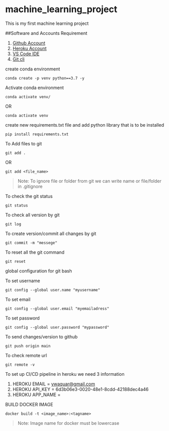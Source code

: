# machine_learning_project
This is my first machine learning project

##Software and Accounts Requirement
1. [Github Account](https://github.com)
2. [Heroku Account](https://dashboard.heroku.com/login)
3. [VS Code IDE](https://code.visualstudio.com/download)
4. [Git cli](https://git-scm.com/downloads)


create conda environment
```
conda create -p venv python==3.7 -y
```

Activate conda environment
```
conda activate venv/
```
OR
```
conda activate venv
```

create new requirements.txt file and add python library that is to be installed

```
pip install requirements.txt
```

To Add files to git
```
git add .
```

OR
```
git add <file_name>
```

>Note: To ignore file or folder from git we can write name or file/folder in .gitignore

To check the git status
```
git status
```

To check all version by git
```
git log
```

To create version/commit all changes by git
```
git commit -m "messege"
```

To reset all the git command
```
git reset
```

global configuration for git bash

To set username
```
git config --global user.name "myusername"
```

To set email
```
git config --global user.email "myemailadress"
```

To set password
```
git config --global user.password "mypassword"
```

To send changes/version to github
```
git push origin main
```

To check remote url
```
git remote -v
```

To set up CI/CD pipeline in heroku we need 3 information
1. HEROKU EMAIL = ywaquar@gmail.com
2. HEROKU API_KEY = 6d3b06e3-0020-48e1-8cdd-42188dec4a46
3. HEROKU APP_NAME = 


BUILD DOCKER IMAGE
```
docker build -t <image_name>:<tagname>
```

> Note: Image name for docker must be lowercase

